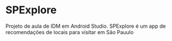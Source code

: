 # SPExplore
Projeto de aula de IDM em Android Studio. SPExplore é um app de recomendações de locais para visitar em São Pauulo
